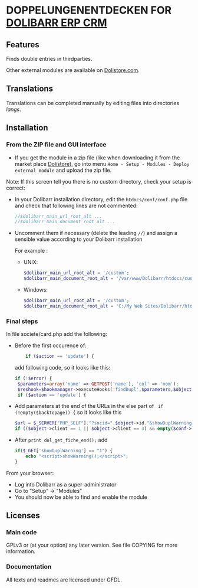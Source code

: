 # DOPPELUNGENENTDECKEN FOR [DOLIBARR ERP CRM](https://www.dolibarr.org)

## Features

Finds double entries in thirdparties.

Other external modules are available on [Dolistore.com](https://www.dolistore.com).

## Translations

Translations can be completed manually by editing files into directories *langs*.

## Installation

### From the ZIP file and GUI interface

- If you get the module in a zip file (like when downloading it from the market place [Dolistore](https://www.dolistore.com)), go into
menu ```Home - Setup - Modules - Deploy external module``` and upload the zip file.

Note: If this screen tell you there is no custom directory, check your setup is correct:

- In your Dolibarr installation directory, edit the ```htdocs/conf/conf.php``` file and check that following lines are not commented:

    ```php
    //$dolibarr_main_url_root_alt ...
    //$dolibarr_main_document_root_alt ...
    ```

- Uncomment them if necessary (delete the leading ```//```) and assign a sensible value according to your Dolibarr installation

    For example :

    - UNIX:
        ```php
        $dolibarr_main_url_root_alt = '/custom';
        $dolibarr_main_document_root_alt = '/var/www/Dolibarr/htdocs/custom';
        ```

    - Windows:
        ```php
        $dolibarr_main_url_root_alt = '/custom';
        $dolibarr_main_document_root_alt = 'C:/My Web Sites/Dolibarr/htdocs/custom';
        ```

<!--### From a GIT repository

- Clone the repository in ```$dolibarr_main_document_root_alt/doppelungenentdecken```

```sh
cd ....../custom
git clone git@github.com:gitlogin/doppelungenentdecken.git doppelungenentdecken
```
-->
### <a name="final_steps"></a>Final steps

In file societe/card.php add the following:
 - Before the first occurence of:
    ```php 
        if ($action == 'update') {
    ```
   add following code, so it looks like this:
    ```php
    if (!$error) {
     $parameters=array('name' => GETPOST('name'), 'col' => 'nom');
     $reshook=$hookmanager->executeHooks('findDupl',$parameters,$object,$action); 
     if ($action == 'update') {
    ```
- Add parameters at the end of the URLs in the else part of ```  if (!empty($backtopage)) { ``` so it looks like this
    ```php 
    $url = $_SERVER["PHP_SELF"]."?socid=".$object->id."&showDuplWarning=".$object->showwarning; // Old method
    if (($object->client == 1 || $object->client == 3) && empty($conf->global->SOCIETE_DISABLE_CUSTOMERS)) $url = DOL_URL_ROOT."/comm/card.php?socid=".$object->id."&showDuplWarning=".$object->showwarning;
    ```
- After ``` print dol_get_fiche_end(); ``` add
    ```php
  	if($_GET['showDuplWarning'] == "1") {
  		echo "<script>showWarning();</script>";
  	}
    ```
From your browser:

  - Log into Dolibarr as a super-administrator
  - Go to "Setup" -> "Modules"
  - You should now be able to find and enable the module



## Licenses

### Main code

GPLv3 or (at your option) any later version. See file COPYING for more information.

### Documentation

All texts and readmes are licensed under GFDL.
